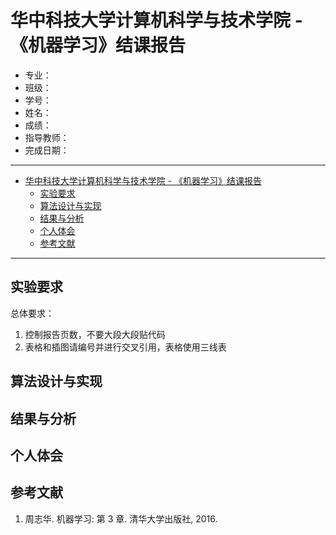 # 华中科技大学计算机科学与技术学院 - 《机器学习》结课报告

- 专业：
- 班级：
- 学号：
- 姓名：
- 成绩：
- 指导教师：
- 完成日期：

---

- [华中科技大学计算机科学与技术学院 - 《机器学习》结课报告](#华中科技大学计算机科学与技术学院---机器学习结课报告)
  - [实验要求](#实验要求)
  - [算法设计与实现](#算法设计与实现)
  - [结果与分析](#结果与分析)
  - [个人体会](#个人体会)
  - [参考文献](#参考文献)

---

## 实验要求

总体要求：

1. 控制报告页数，不要大段大段贴代码
2. 表格和插图请编号并进行交叉引用，表格使用三线表


## 算法设计与实现

## 结果与分析

## 个人体会

## 参考文献

1. 周志华. 机器学习: 第 3 章. 清华大学出版社, 2016.
